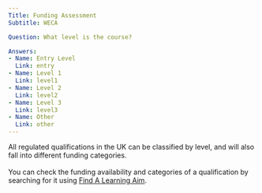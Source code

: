 ```yaml
---
Title: Funding Assessment
Subtitle: WECA

Question: What level is the course?

Answers:
- Name: Entry Level
  Link: entry
- Name: Level 1
  Link: level1
- Name: Level 2
  Link: level2
- Name: Level 3
  Link: level3
- Name: Other
  Link: other
---
```


<div class="notification is-info is-light">
All regulated qualifications in the UK can be classified by level, and will also fall into different funding categories.<br><br>You can check the funding availability and categories of a qualification by searching for it using <a href="https://findalearningaimbeta.fasst.org.uk">Find A Learning Aim</a>.
</div>